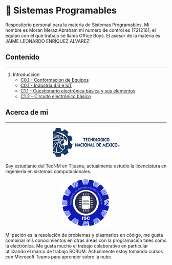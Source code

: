 # :book: Sistemas Programables

Respositorio personal para la materia de Sistemas Programables.
Mi nombre es Moran Meraz Abraham mi numero de control es 17212161, el equipo con el que trabajo se llama Office Boys.
El asesor de la materia es JAIME LEONARDO ENRIQUEZ ALVAREZ

## Contenido

___

1. Introduccion
    - [C0.1 - Conformacion de Equipos](blog/C0.1_MoranMerazAbraham_3.md)
    - [C0.1 - Industria 4.0 e IoT](blog/C0.2_MoranMerazAbraham_3.md)
    - [C1.1 - Cuestionario electrónica básica y sus elementos](blog/C1.1_MoranMerazAbraham_3.md)
    - [C1.2 - Circuito electrónico básico](blog/C1.2_MoranMerazAbraham_3.md)

## Acerca de mi

___
<p align="center"> 
    <img alt="Logo TecNM" src="/img/pleca_tecnm.jpg">    
</p>
Soy estudiante del TecNM en Tijuana, actualmente estudio la licenciatura en ingeniería en sistemas computacionales.
<p align="center"> 
    <img alt="Logo ISC" src="/img/Carrera.png" width=150 height=150>    
</p>
Mi pación es la resolución de problemas y plasmarlos en código, me gusta combinar mis conocimientos en otras áreas con la programación tales como la electrónica.
Me gusta mucho el trabajo colaborativo en particular utilizando el marco de trabajo SCRUM.
Actualmente estoy tomando cursos con Microsoft Teams para aprender sobre la nube.

